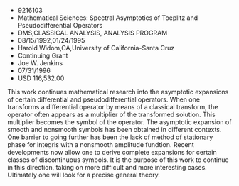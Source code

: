 
* 9216103
* Mathematical Sciences: Spectral Asymptotics of Toeplitz and Pseudodifferential Operators
* DMS,CLASSICAL ANALYSIS, ANALYSIS PROGRAM
* 08/15/1992,01/24/1995
* Harold Widom,CA,University of California-Santa Cruz
* Continuing Grant
* Joe W. Jenkins
* 07/31/1996
* USD 116,532.00

This work continues mathematical research into the asymptotic expansions of
certain differential and pseudodifferential operators. When one transforms a
differential operator by means of a classical transform, the operator often
appears as a multiplier of the transformed solution. This multiplier becomes the
symbol of the operator. The asymptotic expansion of smooth and nonsmooth symbols
has been obtained in different contexts. One barrier to going further has been
the lack of method of stationary phase for integrls with a nonsmooth amplitude
fundtion. Recent developments now allow one to derive complete expansions for
certain classes of discontinuous symbols. It is the purpose of this work to
continue in this direction, taking on more difficult and more interesting cases.
Ultimately one will look for a precise general theory.
